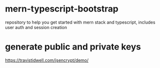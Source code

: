 # mern-typescript-bootstrap
repository to help you get started with mern stack and typescript, includes user auth and session creation

# generate public and private keys 

https://travistidwell.com/jsencrypt/demo/
